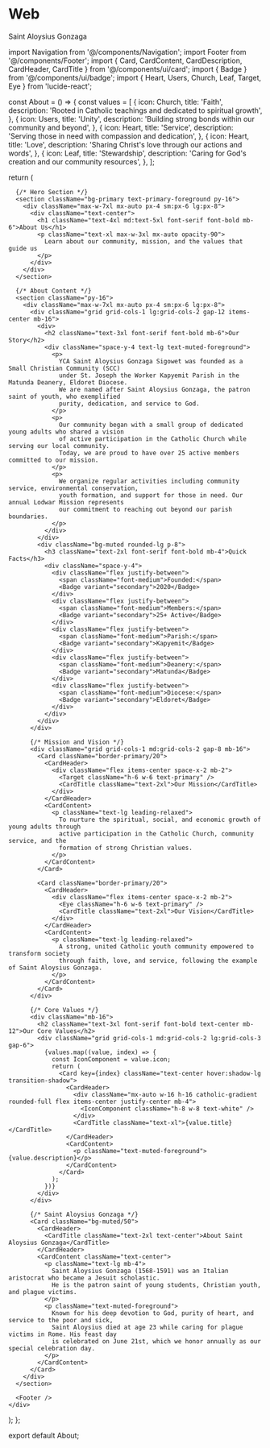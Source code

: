 # Web
Saint Aloysius Gonzaga 

import Navigation from '@/components/Navigation';
import Footer from '@/components/Footer';
import { Card, CardContent, CardDescription, CardHeader, CardTitle } from '@/components/ui/card';
import { Badge } from '@/components/ui/badge';
import { Heart, Users, Church, Leaf, Target, Eye } from 'lucide-react';

const About = () => {
  const values = [
    {
      icon: Church,
      title: 'Faith',
      description: 'Rooted in Catholic teachings and dedicated to spiritual growth',
    },
    {
      icon: Users,
      title: 'Unity',
      description: 'Building strong bonds within our community and beyond',
    },
    {
      icon: Heart,
      title: 'Service',
      description: 'Serving those in need with compassion and dedication',
    },
    {
      icon: Heart,
      title: 'Love',
      description: 'Sharing Christ\'s love through our actions and words',
    },
    {
      icon: Leaf,
      title: 'Stewardship',
      description: 'Caring for God\'s creation and our community resources',
    },
  ];

  return (
    <div className="min-h-screen bg-background">
      <Navigation />
      
      {/* Hero Section */}
      <section className="bg-primary text-primary-foreground py-16">
        <div className="max-w-7xl mx-auto px-4 sm:px-6 lg:px-8">
          <div className="text-center">
            <h1 className="text-4xl md:text-5xl font-serif font-bold mb-6">About Us</h1>
            <p className="text-xl max-w-3xl mx-auto opacity-90">
              Learn about our community, mission, and the values that guide us
            </p>
          </div>
        </div>
      </section>

      {/* About Content */}
      <section className="py-16">
        <div className="max-w-7xl mx-auto px-4 sm:px-6 lg:px-8">
          <div className="grid grid-cols-1 lg:grid-cols-2 gap-12 items-center mb-16">
            <div>
              <h2 className="text-3xl font-serif font-bold mb-6">Our Story</h2>
              <div className="space-y-4 text-lg text-muted-foreground">
                <p>
                  YCA Saint Aloysius Gonzaga Sigowet was founded as a Small Christian Community (SCC) 
                  under St. Joseph the Worker Kapyemit Parish in the Matunda Deanery, Eldoret Diocese. 
                  We are named after Saint Aloysius Gonzaga, the patron saint of youth, who exemplified 
                  purity, dedication, and service to God.
                </p>
                <p>
                  Our community began with a small group of dedicated young adults who shared a vision 
                  of active participation in the Catholic Church while serving our local community. 
                  Today, we are proud to have over 25 active members committed to our mission.
                </p>
                <p>
                  We organize regular activities including community service, environmental conservation, 
                  youth formation, and support for those in need. Our annual Lodwar Mission represents 
                  our commitment to reaching out beyond our parish boundaries.
                </p>
              </div>
            </div>
            <div className="bg-muted rounded-lg p-8">
              <h3 className="text-2xl font-serif font-bold mb-4">Quick Facts</h3>
              <div className="space-y-4">
                <div className="flex justify-between">
                  <span className="font-medium">Founded:</span>
                  <Badge variant="secondary">2020</Badge>
                </div>
                <div className="flex justify-between">
                  <span className="font-medium">Members:</span>
                  <Badge variant="secondary">25+ Active</Badge>
                </div>
                <div className="flex justify-between">
                  <span className="font-medium">Parish:</span>
                  <Badge variant="secondary">Kapyemit</Badge>
                </div>
                <div className="flex justify-between">
                  <span className="font-medium">Deanery:</span>
                  <Badge variant="secondary">Matunda</Badge>
                </div>
                <div className="flex justify-between">
                  <span className="font-medium">Diocese:</span>
                  <Badge variant="secondary">Eldoret</Badge>
                </div>
              </div>
            </div>
          </div>

          {/* Mission and Vision */}
          <div className="grid grid-cols-1 md:grid-cols-2 gap-8 mb-16">
            <Card className="border-primary/20">
              <CardHeader>
                <div className="flex items-center space-x-2 mb-2">
                  <Target className="h-6 w-6 text-primary" />
                  <CardTitle className="text-2xl">Our Mission</CardTitle>
                </div>
              </CardHeader>
              <CardContent>
                <p className="text-lg leading-relaxed">
                  To nurture the spiritual, social, and economic growth of young adults through 
                  active participation in the Catholic Church, community service, and the 
                  formation of strong Christian values.
                </p>
              </CardContent>
            </Card>

            <Card className="border-primary/20">
              <CardHeader>
                <div className="flex items-center space-x-2 mb-2">
                  <Eye className="h-6 w-6 text-primary" />
                  <CardTitle className="text-2xl">Our Vision</CardTitle>
                </div>
              </CardHeader>
              <CardContent>
                <p className="text-lg leading-relaxed">
                  A strong, united Catholic youth community empowered to transform society 
                  through faith, love, and service, following the example of Saint Aloysius Gonzaga.
                </p>
              </CardContent>
            </Card>
          </div>

          {/* Core Values */}
          <div className="mb-16">
            <h2 className="text-3xl font-serif font-bold text-center mb-12">Our Core Values</h2>
            <div className="grid grid-cols-1 md:grid-cols-2 lg:grid-cols-3 gap-6">
              {values.map((value, index) => {
                const IconComponent = value.icon;
                return (
                  <Card key={index} className="text-center hover:shadow-lg transition-shadow">
                    <CardHeader>
                      <div className="mx-auto w-16 h-16 catholic-gradient rounded-full flex items-center justify-center mb-4">
                        <IconComponent className="h-8 w-8 text-white" />
                      </div>
                      <CardTitle className="text-xl">{value.title}</CardTitle>
                    </CardHeader>
                    <CardContent>
                      <p className="text-muted-foreground">{value.description}</p>
                    </CardContent>
                  </Card>
                );
              })}
            </div>
          </div>

          {/* Saint Aloysius Gonzaga */}
          <Card className="bg-muted/50">
            <CardHeader>
              <CardTitle className="text-2xl text-center">About Saint Aloysius Gonzaga</CardTitle>
            </CardHeader>
            <CardContent className="text-center">
              <p className="text-lg mb-4">
                Saint Aloysius Gonzaga (1568-1591) was an Italian aristocrat who became a Jesuit scholastic. 
                He is the patron saint of young students, Christian youth, and plague victims.
              </p>
              <p className="text-muted-foreground">
                Known for his deep devotion to God, purity of heart, and service to the poor and sick, 
                Saint Aloysius died at age 23 while caring for plague victims in Rome. His feast day 
                is celebrated on June 21st, which we honor annually as our special celebration day.
              </p>
            </CardContent>
          </Card>
        </div>
      </section>

      <Footer />
    </div>
  );
};

export default About;
